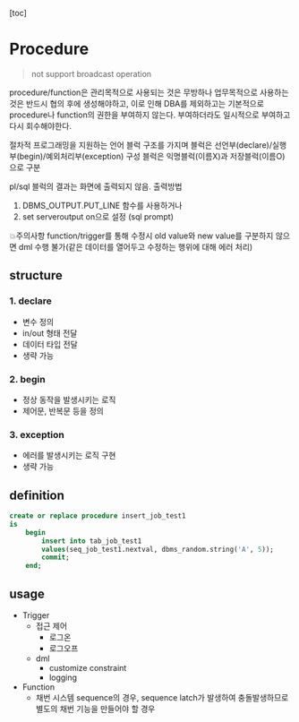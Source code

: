 [toc]

# Procedure 

> not support broadcast operation

procedure/function은 관리목적으로 사용되는 것은 무방하나
업무목적으로 사용하는 것은 반드시 협의 후에 생성해야하고,
이로 인해 DBA를 제외하고는 기본적으로 procedure나 function의 권한을 부여하지 않는다.
부여하더라도 일시적으로 부여하고 다시 회수해야한다.

절차적 프로그래밍을 지원하는 언어
블럭 구조를 가지며 블럭은 선언부(declare)/실행부(begin)/예외처리부(exception) 구성
블럭은 익명블럭(이름X)과 저장블럭(이름O)으로 구분

pl/sql 블럭의 결과는 화면에 출력되지 않음.
출력방법

1. DBMS_OUTPUT.PUT_LINE 함수를 사용하거나
2. set serveroutput on으로 설정 (sql prompt)

💥주의사항
function/trigger를 통해 수정시 old value와 new value를 구분하지 않으면
dml 수행 불가(같은 데이터를 열어두고 수정하는 행위에 대해 에러 처리)

## structure

### 1. declare

- 변수 정의
- in/out 형태 전달
- 데이터 타입 전달
- 생략 가능

### 2. begin

- 정상 동작을 발생시키는 로직
- 제어문, 반복문 등을 정의

### 3. exception

- 에러를 발생시키는 로직 구현
- 생략 가능

## definition

```sql
create or replace procedure insert_job_test1
is
	begin
		insert into tab_job_test1
		values(seq_job_test1.nextval, dbms_random.string('A', 5));
		commit;
	end;
```

## usage

- Trigger
  - 접근 제어
    - 로그온
    - 로그오프
  - dml
    - customize constraint
    - logging
- Function
  - 채번 시스템
    sequence의 경우, sequence latch가 발생하여 충돌발생하므로 별도의 채번 기능을 만들어야 할 경우
